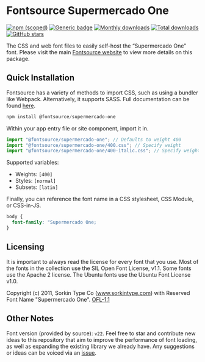 # Fontsource Supermercado One

[![npm (scoped)](https://img.shields.io/npm/v/@fontsource/supermercado-one?color=brightgreen)](https://www.npmjs.com/package/@fontsource/supermercado-one) [![Generic badge](https://img.shields.io/badge/fontsource-passing-brightgreen)](https://github.com/fontsource/fontsource) [![Monthly downloads](https://badgen.net/npm/dm/@fontsource/supermercado-one)](https://github.com/fontsource/fontsource) [![Total downloads](https://badgen.net/npm/dt/@fontsource/supermercado-one)](https://github.com/fontsource/fontsource) [![GitHub stars](https://img.shields.io/github/stars/fontsource/fontsource.svg?style=social&label=Star)](https://github.com/fontsource/fontsource/stargazers)

The CSS and web font files to easily self-host the “Supermercado One” font. Please visit the main [Fontsource website](https://fontsource.org/fonts/supermercado-one) to view more details on this package.

## Quick Installation

Fontsource has a variety of methods to import CSS, such as using a bundler like Webpack. Alternatively, it supports SASS. Full documentation can be found [here](https://beta.fontsource.org/docs/getting-started/introduction).

```javascript
npm install @fontsource/supermercado-one
```

Within your app entry file or site component, import it in.

```javascript
import "@fontsource/supermercado-one"; // Defaults to weight 400
import "@fontsource/supermercado-one/400.css"; // Specify weight
import "@fontsource/supermercado-one/400-italic.css"; // Specify weight and style

```

Supported variables:
- Weights: `[400]`
- Styles: `[normal]`
- Subsets: `[latin]`

Finally, you can reference the font name in a CSS stylesheet, CSS Module, or CSS-in-JS.

```css
body {
  font-family: "Supermercado One;
}
```

## Licensing
It is important to always read the license for every font that you use.
Most of the fonts in the collection use the SIL Open Font License, v1.1. Some fonts use the Apache 2 license. The Ubuntu fonts use the Ubuntu Font License v1.0.

Copyright (c) 2011, Sorkin Type Co (www.sorkintype.com) with Reserved Font Name "Supermercado One".
[OFL-1.1](http://scripts.sil.org/OFL)

## Other Notes
Font version (provided by source): `v22`.
Feel free to star and contribute new ideas to this repository that aim to improve the performance of font loading, as well as expanding the existing library we already have. Any suggestions or ideas can be voiced via an [issue](https://github.com/fontsource/fontsource/issues).